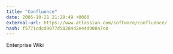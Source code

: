 ```yaml
---
title: "Confluence"
date: 2005-10-21 21:29:49 +0000
external-url: https://www.atlassian.com/software/confluence/
hash: f5771cdcd9077d58284d2e44d900a7c8
---
```


Enterprise Wiki
